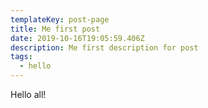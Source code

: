 ```yaml
---
templateKey: post-page
title: Me first post
date: 2019-10-16T19:05:59.406Z
description: Me first description for post
tags:
  - hello
---
```

Hello all!
